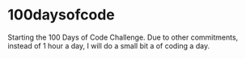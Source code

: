 # 100daysofcode
Starting the 100 Days of Code Challenge. Due to other commitments, instead of 1 hour a day, I will do a small bit a of coding a day.
